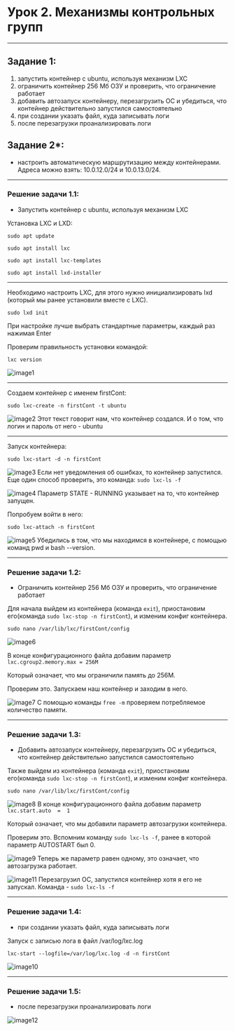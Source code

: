 # Урок 2. Механизмы контрольных групп

---

## Задание 1:
1) запустить контейнер с ubuntu, используя механизм LXC
2) ограничить контейнер 256 Мб ОЗУ и проверить, что ограничение работает
3) добавить автозапуск контейнеру, перезагрузить ОС и убедиться, что контейнер действительно запустился самостоятельно
4) при создании указать файл, куда записывать логи
5) после перезагрузки проанализировать логи

## Задание 2*: 
* настроить автоматическую маршрутизацию между контейнерами. Адреса можно взять: 10.0.12.0/24 и 10.0.13.0/24.


---

### Решение задачи 1.1:

* Запустить контейнер с ubuntu, используя механизм LXC

Установка LXC и LXD:

```sudo apt update```

```sudo apt install lxc```

```sudo apt install lxc-templates```

```sudo apt install lxd-installer```

---

Необходимо настроить LXC, для этого нужно инициализировать lxd (который мы ранее установили вместе с LXC).

```sudo lxd init```

При настройке лучше выбрать стандартные параметры, каждый раз нажимая Enter

Проверим правильность установки командой:

```lxc version```

![image1](images/lxc1.PNG)

---

Создаем контейнер с именем firstCont:

```sudo lxc-create -n firstCont -t ubuntu```

![image2](images/lxc2.PNG)
Этот текст говорит нам, что контейнер создался. И о том, что логин и пароль от него - ubuntu

---

Запуск контейнера:

```sudo lxc-start -d -n firstCont```

![image3](images/lxc3.PNG)
Если нет уведомления об ошибках, то контейнер запустился.
Еще один способ проверить, это команда:
```sudo lxc-ls -f```

![image4](images/lxc4.PNG)
Параметр STATE - RUNNING указывает на то, что контейнер запущен.

Попробуем войти в него:

```sudo lxc-attach -n firstCont```

![image5](images/lxc5.PNG)
Убедились в том, что мы находимся в контейнере, с помощью команд pwd и bash --version.

---

### Решение задачи 1.2:

* Ограничить контейнер 256 Мб ОЗУ и проверить, что ограничение работает

Для начала выйдем из контейнера (команда ```exit```), приостановим его(команда ```sudo lxc-stop -n firstCont```), и изменим конфиг контейнера.

```sudo nano /var/lib/lxc/firstCont/config```

![image6](images/lxc6.PNG)

В конце конфигурационного файла добавим параметр 
```lxc.cgroup2.memory.max = 256M```

Который означает, что мы ограничили память до 256M.

Проверим это. Запускаем наш контейнер и заходим в него.

![image7](images/lxc7.PNG)
С помощью команды ```free -m``` проверяем потребляемое количество памяти.

---

### Решение задачи 1.3:

* Добавить автозапуск контейнеру, перезагрузить ОС и убедиться, что контейнер действительно запустился самостоятельно

Также выйдем из контейнера (команда ```exit```), приостановим его(команда ```sudo lxc-stop -n firstCont```), и изменим конфиг контейнера.

```sudo nano /var/lib/lxc/firstCont/config```

![image8](images/lxc8.PNG)
В конце конфигурационного файла добавим параметр 
```lxc.start.auto  =  1```

Который означает, что мы добавили параметр автозагрузки контейнера.

Проверим это. Вспомним команду ```sudo lxc-ls -f```, ранее в которой параметр AUTOSTART был 0.

![image9](images/lxc9.PNG)
Теперь же параметр равен одному, это означает, что автозагрузка работает.

![image11](images/lxc11.PNG)
Перезагрузил ОС, запустился контейнер хотя я его не запускал. Команда - ```sudo lxc-ls -f```

---

### Решение задачи 1.4:

* при создании указать файл, куда записывать логи

Запуск с записью лога в файл /var/log/lxc.log

```lxc-start --logfile=/var/log/lxc.log -d -n firstCont```

![image10](images/lxc10.PNG)

---

### Решение задачи 1.5:

* после перезагрузки проанализировать логи

![image12](images/lxc12.PNG)